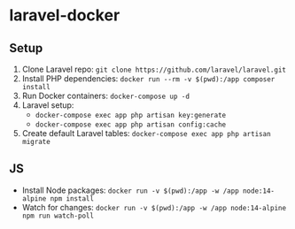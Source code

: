 # laravel-docker

## Setup

1. Clone Laravel repo: `git clone https://github.com/laravel/laravel.git`
2. Install PHP dependencies: `docker run --rm -v $(pwd):/app composer install`
3. Run Docker containers: `docker-compose up -d`
4. Laravel setup:
    - `docker-compose exec app php artisan key:generate`
    - `docker-compose exec app php artisan config:cache`
5. Create default Laravel tables: `docker-compose exec app php artisan migrate`

## JS

- Install Node packages: `docker run -v $(pwd):/app -w /app node:14-alpine npm install`
- Watch for changes: `docker run -v $(pwd):/app -w /app node:14-alpine npm run watch-poll`
